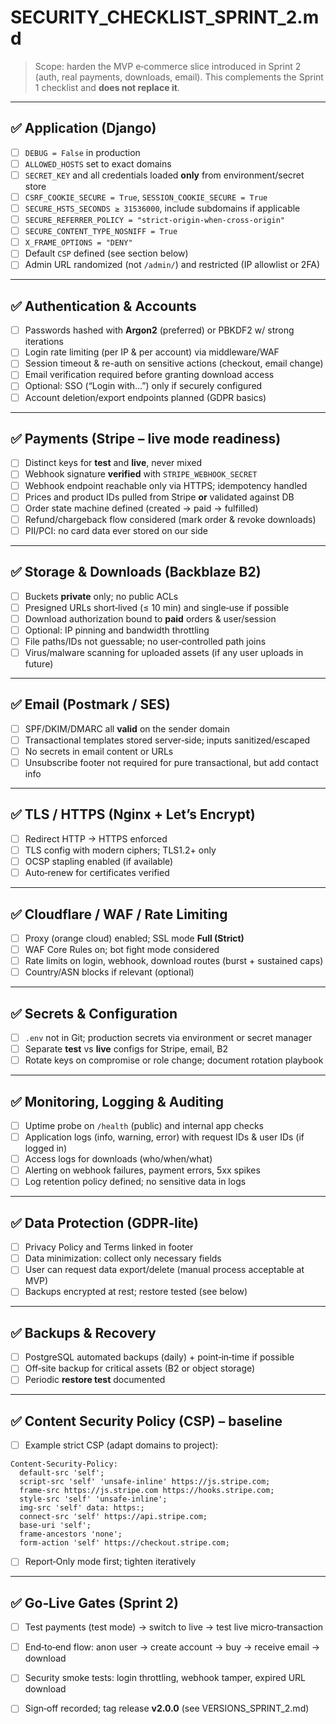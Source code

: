 # SECURITY_CHECKLIST_SPRINT_2.md

> Scope: harden the MVP e‑commerce slice introduced in Sprint 2 (auth, real payments, downloads, email). This complements the Sprint 1 checklist and **does not replace it**.

---

## ✅ Application (Django)
- [ ] `DEBUG = False` in production
- [ ] `ALLOWED_HOSTS` set to exact domains
- [ ] `SECRET_KEY` and all credentials loaded **only** from environment/secret store
- [ ] `CSRF_COOKIE_SECURE = True`, `SESSION_COOKIE_SECURE = True`
- [ ] `SECURE_HSTS_SECONDS ≥ 31536000`, include subdomains if applicable
- [ ] `SECURE_REFERRER_POLICY = "strict-origin-when-cross-origin"`
- [ ] `SECURE_CONTENT_TYPE_NOSNIFF = True`
- [ ] `X_FRAME_OPTIONS = "DENY"`
- [ ] Default `CSP` defined (see section below)
- [ ] Admin URL randomized (not `/admin/`) and restricted (IP allowlist or 2FA)

---

## ✅ Authentication & Accounts
- [ ] Passwords hashed with **Argon2** (preferred) or PBKDF2 w/ strong iterations
- [ ] Login rate limiting (per IP & per account) via middleware/WAF
- [ ] Session timeout & re-auth on sensitive actions (checkout, email change)
- [ ] Email verification required before granting download access
- [ ] Optional: SSO (“Login with…”) only if securely configured
- [ ] Account deletion/export endpoints planned (GDPR basics)

---

## ✅ Payments (Stripe – live mode readiness)
- [ ] Distinct keys for **test** and **live**, never mixed
- [ ] Webhook signature **verified** with `STRIPE_WEBHOOK_SECRET`
- [ ] Webhook endpoint reachable only via HTTPS; idempotency handled
- [ ] Prices and product IDs pulled from Stripe **or** validated against DB
- [ ] Order state machine defined (created → paid → fulfilled)
- [ ] Refund/chargeback flow considered (mark order & revoke downloads)
- [ ] PII/PCI: no card data ever stored on our side

---

## ✅ Storage & Downloads (Backblaze B2)
- [ ] Buckets **private** only; no public ACLs
- [ ] Presigned URLs short‑lived (≤ 10 min) and single‑use if possible
- [ ] Download authorization bound to **paid** orders & user/session
- [ ] Optional: IP pinning and bandwidth throttling
- [ ] File paths/IDs not guessable; no user‑controlled path joins
- [ ] Virus/malware scanning for uploaded assets (if any user uploads in future)

---

## ✅ Email (Postmark / SES)
- [ ] SPF/DKIM/DMARC all **valid** on the sender domain
- [ ] Transactional templates stored server‑side; inputs sanitized/escaped
- [ ] No secrets in email content or URLs
- [ ] Unsubscribe footer not required for pure transactional, but add contact info

---

## ✅ TLS / HTTPS (Nginx + Let’s Encrypt)
- [ ] Redirect HTTP → HTTPS enforced
- [ ] TLS config with modern ciphers; TLS1.2+ only
- [ ] OCSP stapling enabled (if available)
- [ ] Auto‑renew for certificates verified

---

## ✅ Cloudflare / WAF / Rate Limiting
- [ ] Proxy (orange cloud) enabled; SSL mode **Full (Strict)**
- [ ] WAF Core Rules on; bot fight mode considered
- [ ] Rate limits on login, webhook, download routes (burst + sustained caps)
- [ ] Country/ASN blocks if relevant (optional)

---

## ✅ Secrets & Configuration
- [ ] `.env` not in Git; production secrets via environment or secret manager
- [ ] Separate **test** vs **live** configs for Stripe, email, B2
- [ ] Rotate keys on compromise or role change; document rotation playbook

---

## ✅ Monitoring, Logging & Auditing
- [ ] Uptime probe on `/health` (public) and internal app checks
- [ ] Application logs (info, warning, error) with request IDs & user IDs (if logged in)
- [ ] Access logs for downloads (who/when/what)
- [ ] Alerting on webhook failures, payment errors, 5xx spikes
- [ ] Log retention policy defined; no sensitive data in logs

---

## ✅ Data Protection (GDPR‑lite)
- [ ] Privacy Policy and Terms linked in footer
- [ ] Data minimization: collect only necessary fields
- [ ] User can request data export/delete (manual process acceptable at MVP)
- [ ] Backups encrypted at rest; restore tested (see below)

---

## ✅ Backups & Recovery
- [ ] PostgreSQL automated backups (daily) + point‑in‑time if possible
- [ ] Off‑site backup for critical assets (B2 or object storage)
- [ ] Periodic **restore test** documented

---

## ✅ Content Security Policy (CSP) – baseline
- [ ] Example strict CSP (adapt domains to project):
```
Content-Security-Policy:
  default-src 'self';
  script-src 'self' 'unsafe-inline' https://js.stripe.com;
  frame-src https://js.stripe.com https://hooks.stripe.com;
  style-src 'self' 'unsafe-inline';
  img-src 'self' data: https:;
  connect-src 'self' https://api.stripe.com;
  base-uri 'self';
  frame-ancestors 'none';
  form-action 'self' https://checkout.stripe.com;
```
- [ ] Report‑Only mode first; tighten iteratively

---

## ✅ Go‑Live Gates (Sprint 2)
- [ ] Test payments (test mode) → switch to live → test live micro‑transaction
- [ ] End‑to‑end flow: anon user → create account → buy → receive email → download
- [ ] Security smoke tests: login throttling, webhook tamper, expired URL download
- [ ] Sign‑off recorded; tag release **v2.0.0** (see VERSIONS_SPRINT_2.md)

